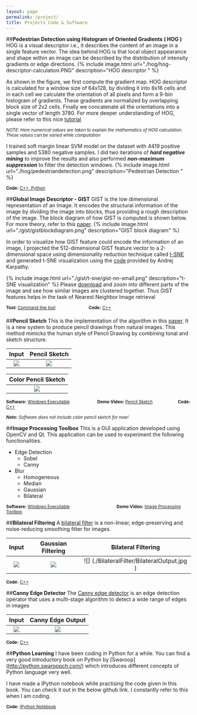 ```yaml
---
layout: page
permalink: /project/
title: Projects Code & Software
---
```


##**Pedestrian Detection using Histogram of Oriented Gradients ( HOG )**
HOG is a visual descriptor i.e., it describes the content of an image in a single feature vector. 
The idea behind HOG is that local object appearance and shape within an image can be described by 
the distribution of intensity gradients or edge directions.
{% include image.html url="./hog/hog-descriptor-calculation.PNG" description="HOG descriptor " %}

As shown in the figure, we first compute the gradient map.
HOG descriptor is calculated for a window size of 64x128, by dividing 
it into 8x16 cells and in each cell we calculate the orientation of all
pixels and form a 9-bin histogram of gradients. These gradients are
normalized by overlapping block size of 2x2 cells. Finally we
concatenate all the orientations into a single vector of length 3780.
For more deeper understanding of HOG, please refer to this nice
[tutorial](http://mccormickml.com/2013/05/09/hog-person-detector-tutorial/)

<sup>_NOTE: Here numerical values are taken to explain the mathematics of
HOG calculation. These values can be varied while computation_ </sup>

I trained soft margin linear SVM model on the dataset with 4419 positive samples and 5380
negative samples. I did two iterations of **_hard negative mining_** to improve
the results and also performed **_non-maximum suppression_** to filter the
detection windows.
{% include image.html url="./hog/pedestriandetection.png" description="Pedestrian Detection " %}

<sup>**Code:** [C++, Python](https://github.com/nrupatunga/Pedestrain-Detection-using-Histogram-of-Oriented-Gradients)</sup>
<br> 

##**Global Image Descriptor - GIST**
GIST is the low dimensional representation of an Image. It encodes the
structural information of the image by dividing the image into blocks,
thus providing a rough description of the image.
The block diagram of how GIST is computed is shown below. 
For more theory, refer to this [paper](http://people.csail.mit.edu/torralba/code/spatialenvelope/). 
{% include image.html url="./gist/gistblockdiagram.png" description="GIST block diagram" %}

In order to visualize how GIST feature could encode the information of an
image, I projected the 512-dimensional GIST feature vector to a
2-dimensional space using dimensionality reduction technique called
[t-SNE](https://lvdmaaten.github.io/tsne/) and generated t-SNE
visualization using the [code](http://cs.stanford.edu/people/karpathy/cnnembed/) provided by Andrej Karpathy.

{% include image.html url="./gist/t-sne/gist-nn-small.png" description="t-SNE visualization" %}
Please [download](./gist/t-sne/gist-nn-large.png) and zoom into different parts of the image and see how similar images are clustered together.
Thus GIST features helps in the task of Nearest Neighbor Image retrieval

<sup>**Tool:** [Command line tool](https://github.com/nrupatunga/GIST-global-Image-Descripor)</sup>
&nbsp; &nbsp; &nbsp; &nbsp;
&nbsp; &nbsp; &nbsp; &nbsp;
&nbsp; &nbsp; &nbsp; 
<sup>**Code:** [C++](https://github.com/nrupatunga/GIST-global-Image-Descripor)</sup>
<br> 

##**Pencil Sketch**
This is the implementation of the algorithm in this [paper](http://www.cse.cuhk.edu.hk/~leojia/projects/pencilsketch/npar12_pencil.pdf). 
It is a new system to produce pencil drawings from natural images. 
This method mimicks the human style of Pencil Drawing by combining tonal
and sketch structure.

Input           |  Pencil Sketch
:-------------------------:|:-------------------------:|
![](./Pencil/In-1.jpg)  | ![](./Pencil/outputgraysketch.png)

 Color Pencil Sketch |
:-------------------------:|
![](./Pencil/outputcolorsketch.png)  |

<sup>**Software:**  [Windows Executable](https://github.com/nrupatunga/Pencil-Sketch/releases) 
&nbsp; &nbsp; &nbsp; &nbsp;
&nbsp; &nbsp; &nbsp; &nbsp;
&nbsp; &nbsp; &nbsp; 
**Demo Video:**  [Pencil Sketch](https://nrupatunga-gmail.tinytake.com/sf/NzQwOTk5XzM0MTEzOTM)
&nbsp; &nbsp; &nbsp; &nbsp;
&nbsp; &nbsp; &nbsp; &nbsp;
&nbsp; &nbsp; 
**Code:** [C++](https://github.com/nrupatunga/Color-Pencil-Sketch)</sup>
<br> 

<sup>_**Note:**_ _Software does not include color pencil sketch for now!_

##**Image Processing Toolbox**
This is a GUI application developed using OpenCV and Qt. This
application can be used to experiment the following functionalities.

* Edge Detection
	- Sobel
	- Canny
* Blur
	- Homogeneous
	- Median
	- Gaussian
	- Bilateral

<sup>**Software:**  [Windows Executable](https://github.com/nrupatunga/Computer-Vision-Tool) 
&nbsp; &nbsp; &nbsp; &nbsp;
&nbsp; &nbsp; &nbsp; &nbsp;
&nbsp; &nbsp; &nbsp; 
&nbsp; &nbsp; &nbsp; &nbsp;
&nbsp; &nbsp; &nbsp; &nbsp;
**Demo Video:**  [Image Processing Toolbox](https://nrupatunga-gmail.tinytake.com/sf/NzUyNTg4XzM0NDE0OTM)
<br> 

##**Bilateral Filtering**
A [bilateral filter](http://people.csail.mit.edu/sparis/bf_course/) is a non-linear, edge-preserving and noise-reducing smoothing filter for images. 

Input           |  Gaussian Filtering | Bilateral Filtering
:-------------------------:|:-------------------------:|:----------------------:|
![](./BilateralFilter/Input.jpg)  | ![](./BilateralFilter/GaussOutput.jpg) | ![] (./BilateralFilter/BilateralOutput.jpg )
<sup>**Code:** [C++](https://github.com/nrupatunga/Bilateral-Filter)<br></sup>

##**Canny Edge Detector**
The [Canny edge detector](http://docs.opencv.org/3.1.0/da/d22/tutorial_py_canny.html#gsc.tab=0) is an edge detection 
operator that uses a multi-stage algorithm to detect a wide range of edges in images

Input           |  Canny Edge Output 
:-------------------------:|:-------------------------:|
![](./Canny/flower.jpg)  | ![](./Canny/cannyedge.jpg)
<sup>**Code:** [C++](https://github.com/nrupatunga/Canny-Edge-Detector)</sup>
<br>

##**Python Learning**
I have been coding in Python for a while. You can find a very good
introductory book on Python by [Swaroop] (http://python.swaroopch.com/)  which introduces different concepts of
Python language very well. 

I have made a IPython notebook while practising the code given in this book. You
can check it out in the below github link. I constantly refer to this
when I am coding. 

<sup>**Code:** [IPython Notebook](https://github.com/nrupatunga/Learning-Python)</sup>
